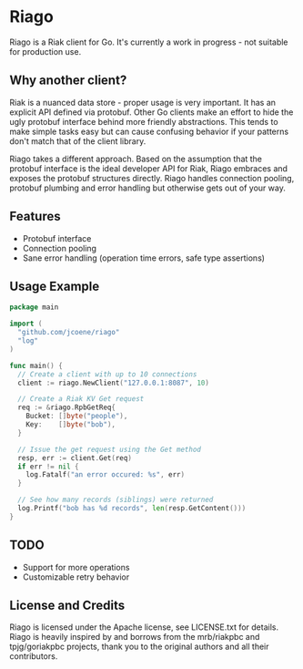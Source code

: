 # Riago

Riago is a Riak client for Go. It's currently a work in progress - not suitable for production use.

## Why another client?

Riak is a nuanced data store - proper usage is very important. It has an explicit API defined via protobuf. Other Go clients make an effort to hide the ugly protobuf interface behind more friendly abstractions. This tends to make simple tasks easy but can cause confusing behavior if your patterns don't match that of the client library.

Riago takes a different approach. Based on the assumption that the protobuf interface is the ideal developer API for Riak, Riago embraces and exposes the protobuf structures directly. Riago handles connection pooling, protobuf plumbing and error handling but otherwise gets out of your way.

## Features

- Protobuf interface
- Connection pooling
- Sane error handling (operation time errors, safe type assertions)

## Usage Example

```go
package main

import (
  "github.com/jcoene/riago"
  "log"
)

func main() {
  // Create a client with up to 10 connections
  client := riago.NewClient("127.0.0.1:8087", 10)

  // Create a Riak KV Get request
  req := &riago.RpbGetReq{
    Bucket: []byte("people"),
    Key:    []byte("bob"),
  }

  // Issue the get request using the Get method
  resp, err := client.Get(req)
  if err != nil {
    log.Fatalf("an error occured: %s", err)
  }

  // See how many records (siblings) were returned
  log.Printf("bob has %d records", len(resp.GetContent()))
}
```

## TODO

- Support for more operations
- Customizable retry behavior

## License and Credits

Riago is licensed under the Apache license, see LICENSE.txt for details. Riago is heavily inspired by and borrows from the mrb/riakpbc and tpjg/goriakpbc projects, thank you to the original authors and all their contributors.
